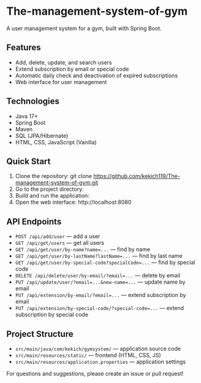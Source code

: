 # The-management-system-of-gym

A user management system for a gym, built with Spring Boot.

## Features

- Add, delete, update, and search users
- Extend subscription by email or special code
- Automatic daily check and deactivation of expired subscriptions
- Web interface for user management

## Technologies

- Java 17+
- Spring Boot
- Maven
- SQL (JPA/Hibernate)
- HTML, CSS, JavaScript (Vanilla)

## Quick Start

1. Clone the repository:
   git clone https://github.com/kekich119/The-management-system-of-gym.git
2. Go to the project directory:
3. Build and run the application:
4. Open the web interface: http://localhost:8080


   
## API Endpoints

- `POST /api/add/user` — add a user
- `GET /api/get/users` — get all users
- `GET /api/get/user/by-name?name=...` — find by name
- `GET /api/get/user/by-lastName?lastName=...` — find by last name
- `GET /api/get/user/by-special-code?specialCode=...` — find by special code
- `DELETE /api/delete/user/by-email/?email=...` — delete by email
- `PUT /api/update/user/?email=...&new-name=...` — update name by email
- `PUT /api/extension/by-email/?email=...` — extend subscription by email
- `PUT /api/extension/by-special-code/?special-code=...` — extend subscription by special code

## Project Structure

- `src/main/java/com/kekich/gymsystem/` — application source code
- `src/main/resources/static/` — frontend (HTML, CSS, JS)
- `src/main/resources/application.properties` — application settings



For questions and suggestions, please create an issue or pull request!

